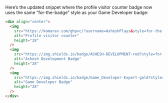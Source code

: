 Here’s the updated snippet where the profile visitor counter badge now uses the same “for-the-badge” style as your Game Developer badge:

```html
<div align="center">
  <img
    src="https://komarev.com/ghpvc/?username=AsheshPlays&style=for-the-badge&color=blue&label=Profile%20Visits"
    alt="Profile visitor counter"
    height="28"
  />
  <img
    src="https://img.shields.io/badge/ASHESH-DEVELOPMENT-red?style=for-the-badge&labelColor=grey"
    alt="Ashesh Development Badge"
    height="28"
  />
  <img
    src="https://img.shields.io/badge/Game_Developer-Expert-gold?style=for-the-badge&logo=unity"
    alt="Game Developer Badge"
    height="28"
  />
</div>
```

